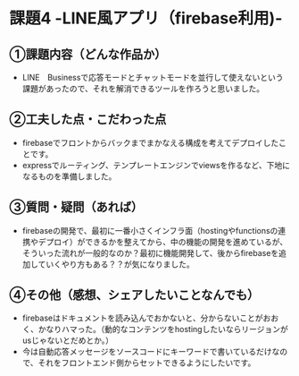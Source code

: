 # 課題4 -LINE風アプリ（firebase利用)-
## ①課題内容（どんな作品か）
- LINE　Businessで応答モードとチャットモードを並行して使えないという課題があったので、それを解消できるツールを作ろうと思いました。

## ②工夫した点・こだわった点
- firebaseでフロントからバックまでまかなえる構成を考えてデプロイしたことです。
- expressでルーティング、テンプレートエンジンでviewsを作るなど、下地になるものを準備しました。

## ③質問・疑問（あれば）
- firebaseの開発で、最初に一番小さくインフラ面（hostingやfunctionsの連携やデプロイ）ができるかを整えてから、中の機能の開発を進めているが、そういった流れが一般的なのか？最初に機能開発して、後からfirebaseを追加していくやり方もある？？が気になりました。

## ④その他（感想、シェアしたいことなんでも）
- firebaseはドキュメントを読み込んでおかないと、分からないことがおおく、かなりハマった。（動的なコンテンツをhostingしたいならリージョンがusじゃないとだめとか。）
- 今は自動応答メッセージをソースコードにキーワードで書いているだけなので、それをフロントエンド側からセットできるようにしたいです。

